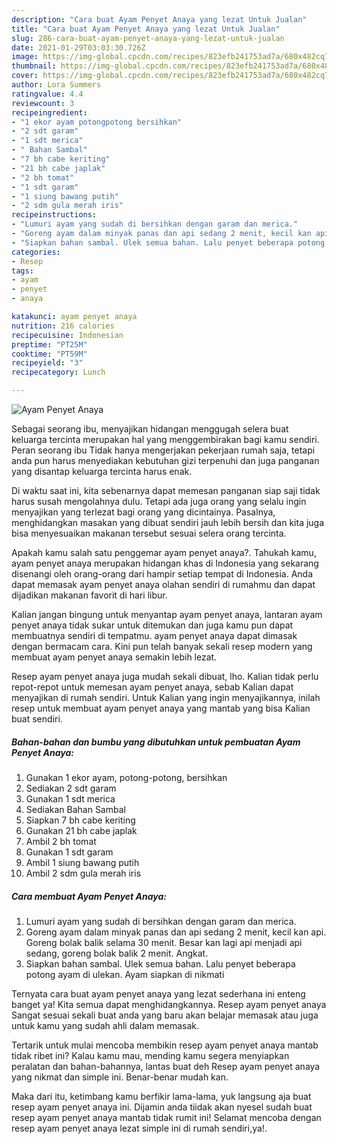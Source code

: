 ```yaml
---
description: "Cara buat Ayam Penyet Anaya yang lezat Untuk Jualan"
title: "Cara buat Ayam Penyet Anaya yang lezat Untuk Jualan"
slug: 286-cara-buat-ayam-penyet-anaya-yang-lezat-untuk-jualan
date: 2021-01-29T03:03:30.726Z
image: https://img-global.cpcdn.com/recipes/823efb241753ad7a/680x482cq70/ayam-penyet-anaya-foto-resep-utama.jpg
thumbnail: https://img-global.cpcdn.com/recipes/823efb241753ad7a/680x482cq70/ayam-penyet-anaya-foto-resep-utama.jpg
cover: https://img-global.cpcdn.com/recipes/823efb241753ad7a/680x482cq70/ayam-penyet-anaya-foto-resep-utama.jpg
author: Lora Summers
ratingvalue: 4.4
reviewcount: 3
recipeingredient:
- "1 ekor ayam potongpotong bersihkan"
- "2 sdt garam"
- "1 sdt merica"
- " Bahan Sambal"
- "7 bh cabe keriting"
- "21 bh cabe japlak"
- "2 bh tomat"
- "1 sdt garam"
- "1 siung bawang putih"
- "2 sdm gula merah iris"
recipeinstructions:
- "Lumuri ayam yang sudah di bersihkan dengan garam dan merica."
- "Goreng ayam dalam minyak panas dan api sedang 2 menit, kecil kan api. Goreng bolak balik selama 30 menit. Besar kan lagi api menjadi api sedang, goreng bolak balik 2 menit. Angkat."
- "Siapkan bahan sambal. Ulek semua bahan. Lalu penyet beberapa potong ayam di ulekan. Ayam siapkan di nikmati"
categories:
- Resep
tags:
- ayam
- penyet
- anaya

katakunci: ayam penyet anaya 
nutrition: 216 calories
recipecuisine: Indonesian
preptime: "PT25M"
cooktime: "PT59M"
recipeyield: "3"
recipecategory: Lunch

---
```



![Ayam Penyet Anaya](https://img-global.cpcdn.com/recipes/823efb241753ad7a/680x482cq70/ayam-penyet-anaya-foto-resep-utama.jpg)

Sebagai seorang ibu, menyajikan hidangan menggugah selera buat keluarga tercinta merupakan hal yang menggembirakan bagi kamu sendiri. Peran seorang ibu Tidak hanya mengerjakan pekerjaan rumah saja, tetapi anda pun harus menyediakan kebutuhan gizi terpenuhi dan juga panganan yang disantap keluarga tercinta harus enak.

Di waktu  saat ini, kita sebenarnya dapat memesan panganan siap saji tidak harus susah mengolahnya dulu. Tetapi ada juga orang yang selalu ingin menyajikan yang terlezat bagi orang yang dicintainya. Pasalnya, menghidangkan masakan yang dibuat sendiri jauh lebih bersih dan kita juga bisa menyesuaikan makanan tersebut sesuai selera orang tercinta. 



Apakah kamu salah satu penggemar ayam penyet anaya?. Tahukah kamu, ayam penyet anaya merupakan hidangan khas di Indonesia yang sekarang disenangi oleh orang-orang dari hampir setiap tempat di Indonesia. Anda dapat memasak ayam penyet anaya olahan sendiri di rumahmu dan dapat dijadikan makanan favorit di hari libur.

Kalian jangan bingung untuk menyantap ayam penyet anaya, lantaran ayam penyet anaya tidak sukar untuk ditemukan dan juga kamu pun dapat membuatnya sendiri di tempatmu. ayam penyet anaya dapat dimasak dengan bermacam cara. Kini pun telah banyak sekali resep modern yang membuat ayam penyet anaya semakin lebih lezat.

Resep ayam penyet anaya juga mudah sekali dibuat, lho. Kalian tidak perlu repot-repot untuk memesan ayam penyet anaya, sebab Kalian dapat menyajikan di rumah sendiri. Untuk Kalian yang ingin menyajikannya, inilah resep untuk membuat ayam penyet anaya yang mantab yang bisa Kalian buat sendiri.

<!--inarticleads1-->

##### Bahan-bahan dan bumbu yang dibutuhkan untuk pembuatan Ayam Penyet Anaya:

1. Gunakan 1 ekor ayam, potong-potong, bersihkan
1. Sediakan 2 sdt garam
1. Gunakan 1 sdt merica
1. Sediakan  Bahan Sambal
1. Siapkan 7 bh cabe keriting
1. Gunakan 21 bh cabe japlak
1. Ambil 2 bh tomat
1. Gunakan 1 sdt garam
1. Ambil 1 siung bawang putih
1. Ambil 2 sdm gula merah iris




<!--inarticleads2-->

##### Cara membuat Ayam Penyet Anaya:

1. Lumuri ayam yang sudah di bersihkan dengan garam dan merica.
1. Goreng ayam dalam minyak panas dan api sedang 2 menit, kecil kan api. Goreng bolak balik selama 30 menit. Besar kan lagi api menjadi api sedang, goreng bolak balik 2 menit. Angkat.
1. Siapkan bahan sambal. Ulek semua bahan. Lalu penyet beberapa potong ayam di ulekan. Ayam siapkan di nikmati




Ternyata cara buat ayam penyet anaya yang lezat sederhana ini enteng banget ya! Kita semua dapat menghidangkannya. Resep ayam penyet anaya Sangat sesuai sekali buat anda yang baru akan belajar memasak atau juga untuk kamu yang sudah ahli dalam memasak.

Tertarik untuk mulai mencoba membikin resep ayam penyet anaya mantab tidak ribet ini? Kalau kamu mau, mending kamu segera menyiapkan peralatan dan bahan-bahannya, lantas buat deh Resep ayam penyet anaya yang nikmat dan simple ini. Benar-benar mudah kan. 

Maka dari itu, ketimbang kamu berfikir lama-lama, yuk langsung aja buat resep ayam penyet anaya ini. Dijamin anda tiidak akan nyesel sudah buat resep ayam penyet anaya mantab tidak rumit ini! Selamat mencoba dengan resep ayam penyet anaya lezat simple ini di rumah sendiri,ya!.

